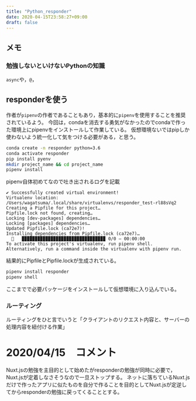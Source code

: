 ```yaml
---
title: "Python_responder"
date: 2020-04-15T23:58:27+09:00
draft: false
---
```


## メモ

### 勉強しないといけないPythonの知識

`async`や，`@`，


## responderを使う

作者が`pipenv`の作者であることもあり，基本的に`pipenv`を使用することを推奨されているよう。
今回は，condaを消去する勇気がなかったのでcondaで作った環境上にpipenvをインストールして作業している。
仮想環境ないではpipしか使わないよう統一化して気をつける必要がある，と思う。

```sh
conda create -n responder python=3.6
conda activate responder
pip install pyenv
mkdir project_name && cd project_name
pipenv install
```

pipenv自体初めてなので吐き出されるログを記載

```
✔ Successfully created virtual environment!
Virtualenv location: /Users/wagatsuma/.local/share/virtualenvs/responder_test-rl88sVq2
Creating a Pipfile for this project…
Pipfile.lock not found, creating…
Locking [dev-packages] dependencies…
Locking [packages] dependencies…
Updated Pipfile.lock (ca72e7)!
Installing dependencies from Pipfile.lock (ca72e7)…
  🐍   ▉▉▉▉▉▉▉▉▉▉▉▉▉▉▉▉▉▉▉▉▉▉▉▉▉▉▉▉▉▉▉▉ 0/0 — 00:00:00
To activate this project's virtualenv, run pipenv shell.
Alternatively, run a command inside the virtualenv with pipenv run.
```

結果的にPipfileとPipfile.lockが生成されている。

```sh
pipenv install responder
pipenv shell
```

ここまでで必要パッケージをインストールして仮想環境に入り込んでいる。

### ルーティング

ルーティングをひと言でいうと「クライアントのリクエスト内容と、サーバーの処理内容を紐付ける作業」

# 2020/04/15　コメント

Nuxt.jsの勉強を主目的として始めたがresponderの勉強が同時に必要で，Nuxt.jsが定着しなさそうなので一旦ストップする。
ネットに落ちているNuxt.jsだけで作ったアプリに似たものを自分で作ることを目的としてNuxt.jsが定逆してからresponderの勉強に戻ってくることとする。
